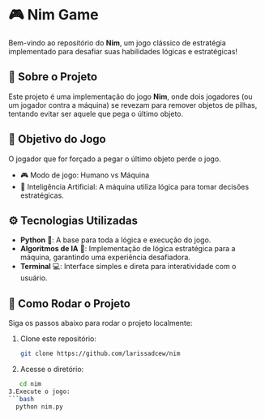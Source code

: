 # 🎮 Nim Game
Bem-vindo ao repositório do **Nim**, um jogo clássico de estratégia implementado para desafiar suas habilidades lógicas e estratégicas!  

## 📝 Sobre o Projeto  
Este projeto é uma implementação do jogo **Nim**, onde dois jogadores (ou um jogador contra a máquina) se revezam para remover objetos de pilhas, tentando evitar ser aquele que pega o último objeto.  

## 🎯 Objetivo do Jogo  
O jogador que for forçado a pegar o último objeto perde o jogo.  
- 🎮 Modo de jogo: Humano vs Máquina  
- 🧠 Inteligência Artificial: A máquina utiliza lógica para tomar decisões estratégicas.  

## ⚙️ Tecnologias Utilizadas  
- **Python** 🐍: A base para toda a lógica e execução do jogo.  
- **Algoritmos de IA** 🤖: Implementação de lógica estratégica para a máquina, garantindo uma experiência desafiadora.  
- **Terminal** 💻: Interface simples e direta para interatividade com o usuário.  

## 🚀 Como Rodar o Projeto  
Siga os passos abaixo para rodar o projeto localmente:  

1. Clone este repositório:  
   ```bash  
   git clone https://github.com/larissadcew/nim  
2. Acesse o diretório:
```bash  
   cd nim
3.Execute o jogo:
```bash 
  python nim.py

 
